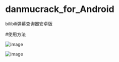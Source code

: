# danmucrack_for_Android
bilibili弹幕查询器安卓版


#使用方法


![image](https://github.com/221294583/danmucrack_for_Android/tree/main/gif/1.gif)



![image](https://github.com/221294583/danmucrack_for_Android/tree/main/gif/Untitled.gif)
